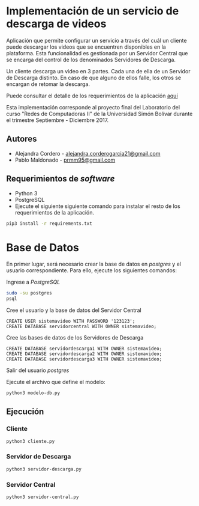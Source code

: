 # Implementación de un servicio de descarga de videos

Aplicación que permite configurar un servicio a través del cuál un cliente puede descargar los videos que se encuentren disponibles en la plataforma. Esta funcionalidad es gestionada por un Servidor Central que se encarga del control de los denominados Servidores de Descarga.

Un cliente descarga un video en 3 partes. Cada una de ella de un Servidor de Descarga distinto. En caso de que alguno de ellos falle, los otros se encargan de retomar la descarga. 

Puede consultar el detalle de los requerimientos de la aplicación [aquí](./Enunciado.pdf)

Esta implementación corresponde al proyecto final del Laboratorio del curso "Redes de Computadoras II" de la Universidad Simón Bolívar durante el trimestre Septiembre - Diciembre 2017. 

## Autores
* Alejandra Cordero - [alejandra.corderogarcia21@gmail.com](mailto:alejandra.corderogarcia21@gmail.com)
* Pablo Maldonado - [prmm95@gmail.com](mailto:prmm95@gmail.com)

## Requerimientos de *software*

- Python 3
- PostgreSQL
- Ejecute el siguiente siguiente comando para instalar el resto de los requerimientos de la aplicación.

``` bash
pip3 install -r requirements.txt
```
# Base de Datos

En primer lugar, será necesario crear la base de datos en *postgres* y el usuario correspondiente. Para ello, ejecute los siguientes comandos:

Ingrese a *PostgreSQL*
``` bash
sudo -su postgres
psql
```
Cree el usuario y la base de datos del Servidor Central
``` psql
CREATE USER sistemavideo WITH PASSWORD '123123';
CREATE DATABASE servidorcentral WITH OWNER sistemavideo;
```
Cree las bases de datos de los Servidores de Descarga
``` psql
CREATE DATABASE servidordescarga1 WITH OWNER sistemavideo;
CREATE DATABASE servidordescarga2 WITH OWNER sistemavideo;
CREATE DATABASE servidordescarga3 WITH OWNER sistemavideo;
```

Salir del usuario *postgres*

Ejecute el archivo que define el modelo:
``` bash
python3 modelo-db.py
```

## Ejecución 

### Cliente

``` bash
python3 cliente.py
```

### Servidor de Descarga

``` bash
python3 servidor-descarga.py
```

### Servidor Central 

``` bash
python3 servidor-central.py
```
